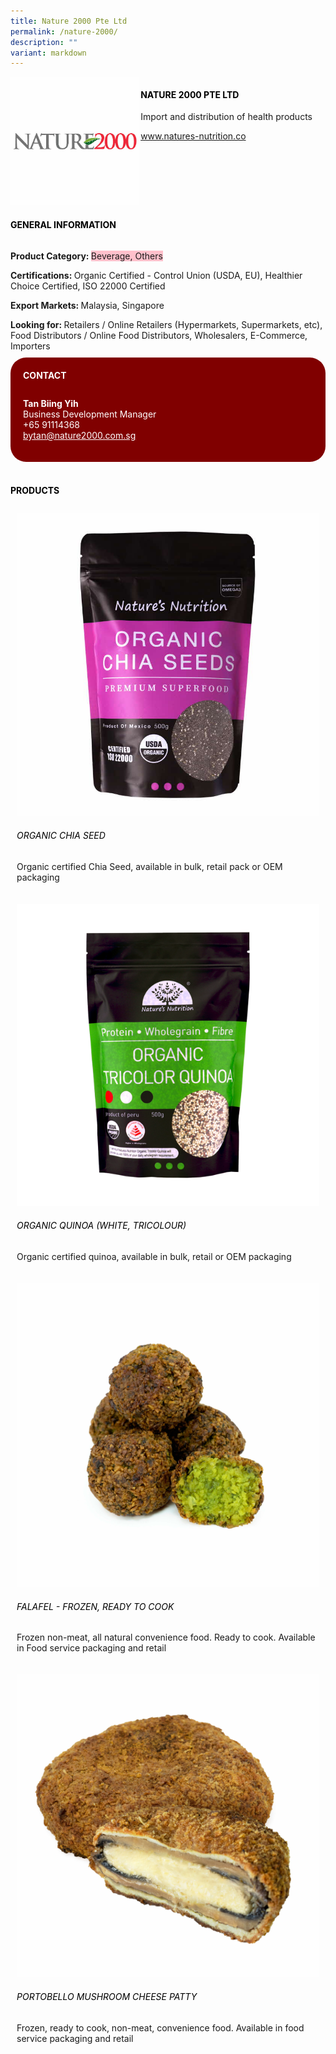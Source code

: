 ```yaml
---
title: Nature 2000 Pte Ltd
permalink: /nature-2000/
description: ""
variant: markdown
---
```

<div class="flex-paragraph"> 
<p style="text-transform: uppercase">
</p>
</div> 
<div class="flex-container" style="display: flex; flex-wrap: wrap;"> 
<div class="card sgds" style="flex: 1 1 40%; display: block;">
<img src="/images/nature2000_logo.jpg">
</div> 
<div class="card-sgds" style="flex: 1 1 58%; display: block; margin-left: 3px"> 
<h4 style="text-transform: uppercase; color: black;">
<b>Nature 2000 Pte Ltd
</b>
</h4> 
<p>Import and distribution of health products
</p> 
<p>
<a href="https://www.natures-nutrition.co" target="_blank">www.natures-nutrition.co
</a>
</p> 
</div> 
</div> 
<h4 style="text-transform: uppercase; color: black;">
<b>General Information
</b>
</h4> 
<div class="flex-container" style="display: flex; flex-wrap: wrap;"> 
<div class="card sgds" style="flex: 1 1 65%; display: block; align-self: stretch"> 
<div class="flex-paragraph"> 
<p>
<b>Product Category: 
</b>
<span style="background-color: pink; border-radius: 10 px;">Beverage, Others
</span>
</p> 
<p>
<b>Certifications: 
</b>Organic Certified - Control Union (USDA, EU), Healthier Choice Certified, ISO 22000 Certified
</p> 
<p>
<b>Export Markets: 
</b>Malaysia, Singapore
</p> 
<p style="margin-bottom: 10px;">
<b>Looking for: 
</b>Retailers / Online Retailers (Hypermarkets, Supermarkets, etc), Food Distributors / Online Food Distributors, Wholesalers, E-Commerce, Importers
</p> 
</div> 
</div> 
<div class="card sgds" style="flex: 1 1 35%; padding: 10px; display: block; background-color: maroon; border-radius: 25px; align-self: center;"> 
<h4 style="color: white; margin-top: 10px; margin-left: 10px;">CONTACT
</h4> 
<div class="flex-paragraph"> 
<p style="padding: 10px; color: white;">
<b>Tan Biing Yih
</b>
<br>Business Development Manager
<br>+65 91114368
<br>
<a href="mailto:bytan@nature2000.com.sg" style="color: white;">bytan@nature2000.com.sg
</a>
</p> 
</div> 
</div> 
</div> 
<br> 
<h4 style="text-transform: uppercase; color: black;">
<b>products
</b>
</h4> 
<div style="display: flex; flex-wrap: wrap;"> 
<div class="card sgds" style="flex: 1 1 47%; margin: 10px; display: block;"> 
<div class="flex-image" style="display: block;">
<img src="/images/nature2000_product1.jpg">
</div> 
<div class="flex-paragraph"> 
<h6 style="text-transform: uppercase; color: black;">Organic Chia Seed
</h6> 
<p>Organic certified Chia Seed, available in bulk, retail pack or OEM packaging
</p>
</div> 
</div> 
<div class="card sgds" style="flex: 1 1 47%; margin: 10px; display: block;"> 
<div class="flex-image" style="display: block;">
<img src="/images/nature2000_product2.png">
</div> 
<div class="flex-paragraph"> 
<h6 style="text-transform: uppercase; color: black;">Organic Quinoa (White, Tricolour)
</h6> 
<p>Organic certified quinoa, available in bulk, retail or OEM packaging
</p>
</div> 
</div> 
<div class="card sgds" style="flex: 1 1 47%; margin: 10px; display: block;"> 
<div class="flex-image" style="display: block;">
<img src="/images/nature2000_product3.jpg">
</div> 
<div class="flex-paragraph"> 
<h6 style="text-transform: uppercase; color: black;">Falafel - Frozen, ready to cook
</h6> 
<p>Frozen non-meat, all natural convenience food. Ready to cook. Available in Food service packaging and retail
</p>
</div> 
</div> 
<div class="card sgds" style="flex: 1 1 47%; margin: 10px; display: block;"> 
<div class="flex-image" style="display: block;">
<img src="/images/nature2000_product4.jpg">
</div> 
<div class="flex-paragraph"> 
<h6 style="text-transform: uppercase; color: black;">Portobello Mushroom Cheese Patty
</h6> 
<p>Frozen, ready to cook, non-meat, convenience food. Available in food service packaging and retail
</p>
</div> 
</div> 
</div>
